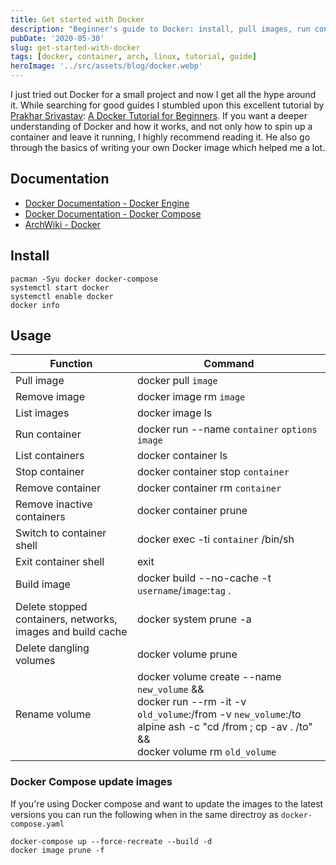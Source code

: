 ```yaml
---
title: Get started with Docker
description: "Beginner's guide to Docker: install, pull images, run containers, and manage with Docker Compose."
pubDate: '2020-05-30'
slug: get-started-with-docker
tags: [docker, container, arch, linux, tutorial, guide]
heroImage: '../src/assets/blog/docker.webp'
---
```


I just tried out Docker for a small project and now I get all the hype around it. While searching for good guides I stumbled upon this excellent tutorial by [Prakhar Srivastav](https://prakhar.me): [A Docker Tutorial for Beginners](https://docker-curriculum.com). If you want a deeper understanding of Docker and how it works, and not only how to spin up a container and leave it running, I highly recommend reading it. He also go through the basics of writing your own Docker image which helped me a lot.

<!--truncate-->

## Documentation

- [Docker Documentation - Docker Engine](https://docs.docker.com/engine/)
- [Docker Documentation - Docker Compose](https://docs.docker.com/compose/)
- [ArchWiki - Docker](https://wiki.archlinux.org/title/Docker)

## Install

```shell
pacman -Syu docker docker-compose
systemctl start docker
systemctl enable docker
docker info
```

## Usage

| Function                                                    | Command                                                                                                                                                                                        |
| ----------------------------------------------------------- | ---------------------------------------------------------------------------------------------------------------------------------------------------------------------------------------------- |
| Pull image                                                  | docker pull `image`                                                                                                                                                                            |
| Remove image                                                | docker image rm `image`                                                                                                                                                                        |
| List images                                                 | docker image ls                                                                                                                                                                                |
| Run container                                               | docker run --name `container` `options` `image`                                                                                                                                                |
| List containers                                             | docker container ls                                                                                                                                                                            |
| Stop container                                              | docker container stop `container`                                                                                                                                                              |
| Remove container                                            | docker container rm `container`                                                                                                                                                                |
| Remove inactive containers                                  | docker container prune                                                                                                                                                                         |
| Switch to container shell                                   | docker exec -ti `container` /bin/sh                                                                                                                                                            |
| Exit container shell                                        | exit                                                                                                                                                                                           |
| Build image                                                 | docker build --no-cache -t `username`/`image`:`tag` .                                                                                                                                          |
| Delete stopped containers, networks, images and build cache | docker system prune -a                                                                                                                                                                         |
| Delete dangling volumes                                     | docker volume prune                                                                                                                                                                            |
| Rename volume                                               | docker volume create --name `new_volume` && <br/> docker run --rm -it -v `old_volume`:/from -v `new_volume`:/to alpine ash -c "cd /from ; cp -av . /to" && <br/> docker volume rm `old_volume` |

### Docker Compose update images

If you're using Docker compose and want to update the images to the latest versions you can run the following when in the same directroy as `docker-compose.yaml`

```shell
docker-compose up --force-recreate --build -d
docker image prune -f
```
